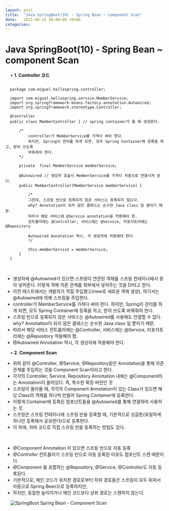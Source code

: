 ```yaml
---
layout: post
title:  "Java SpringBoot(10) - Spring Bean ~ component Scan"
date:   2021-06-25 16:00:00 +0100
categories:
---
```


# Java SpringBoot(10) - Spring Bean ~ component Scan
&nbsp;
&nbsp;
• **1. Controller 코드**
&nbsp;
```

  package com.miguel.hellospring.controller;

  import com.miguel.hellospring.service.MemberService;
  import org.springframework.beans.factory.annotation.Autowired;
  import org.springframework.stereotype.Controller;

  @Controller
  public class MemberController { // spring container가 뜰 때 생성한다.

      /*
          controller가 MemberService를 가져다 써야 한다.
          하지만, Spring이 관리를 하게 되면, 모두 Spring Container에 등록을 하고, 받아 쓰도록
          바꿔줘야 한다.
      */

      private  final MemberService memberService;

      @Autowired // 생성자 호출시 MemberService를 가져다 자동으로 연결시켜 준다.
      public MemberController(MemberService memberService) {

          /*
          그런데, 스프링 빈으로 등록되지 않은 서비스는 등록되지 않는다.
          why? Annotation이 되지 않은 클래스는 순수한 Java class 일 뿐이기 때문.
          따라서 해당 서비스에 @Service annotation을 적용해야 함.
          컨트롤러에는 @Controller, 서비스에는 @Service, 리포지토리에는 @Repository

          Autowired Annotation 역시, 각 생성자에 적용해야 한다.
          */

          this.memberService = memberService;
      }
  }

```
&nbsp;
&nbsp;
- 생성자에 @Autowired가 있으면 스프링이 연관된 객체를 스프링 컨테이너에서 찾아 넣어준다. 이렇게 객체 의존 관계를 외부에서 넣어주는 것을 DI라고 한다.
- 이전 테스트에서는 개발자가 직접 주입했고(new로 새로운 객체 생성), 여기서는 @Autowired에 의해 스프링을 주입한다.
- controller가 MemberService를 가져다 써야 한다. 하지만, Spring이 관리를 하게 되면, 모두 Spring Container에 등록을 하고, 받아 쓰도록 바꿔줘야 한다.
- 스프링 빈으로 등록되지 않은 서비스는 @Autowired를 사용해도 연결할 수 없다. why? Annotation이 되지 않은 클래스는 순수한 Java class 일 뿐이기 때문.
- 따라서 해당 서비스 컨트롤러에는 @Controller, 서비스에는 @Service, 리포지토리에는 @Repository 적용해야 함.
- @Autowired Annotation 역시, 각 생성자에 적용해야 한다.

&nbsp;
&nbsp;
• **2. Component Scan**
&nbsp;
- 위와 같이 @Controller, @Service, @Repository같은 Annotation을 통해 의존관계를 주입하는 것을 Component Scan이라고 한다.
- 각각의 Controller, Service, Repository Annotation 내에는 @Component라는 Annotation이 들어있다. 즉, 특수한 확장 버전인 것
- 스프링이 올라올 때, 각각의 Component Annotation이 있는 Class가 있으면 해당 Class의 객체를 하나씩 만들어 Spring Container에 등록한다.
- 이렇게 Container에 등록된 컴포넌트들을 @Autowired를 통해 연결하여 사용하는 것.
- 스프링은 스프링 컨테이너에 스프링 빈을 등록할 때, 기본적으로 싱글톤(유일하게 하나만 등록해서 공유한다)으로 등록한다.
- 이 외에, 자바 코드로 직접 스프링 빈을 등록하는 방법도 있다.

&nbsp;
- *@Component* Annotation 이 있으면 스프링 빈으로 자동 등록
- *@Controller* 컨트롤러가 스프링 빈으로 자동 등록된 이유도 컴포넌트 스캔 때문이다.
- *@Component* 를 포함하는 @Repository, @Service, @Controller도 자동 등록된다.
- 기본적으로, 메인 코드가 위치한 경로로부터 하위 경로들은 스프링이 모두 뒤져서 자동으로 Spring Bean으로 등록하지만,
- 하지만, 동일한 높이이거나 메인 코드보다 상위 경로는 스캔하지 않는다.

&nbsp;
&nbsp;
![SpringBoot Spring Bean - Component Scan](../../../../assets/images/springBean.png)
